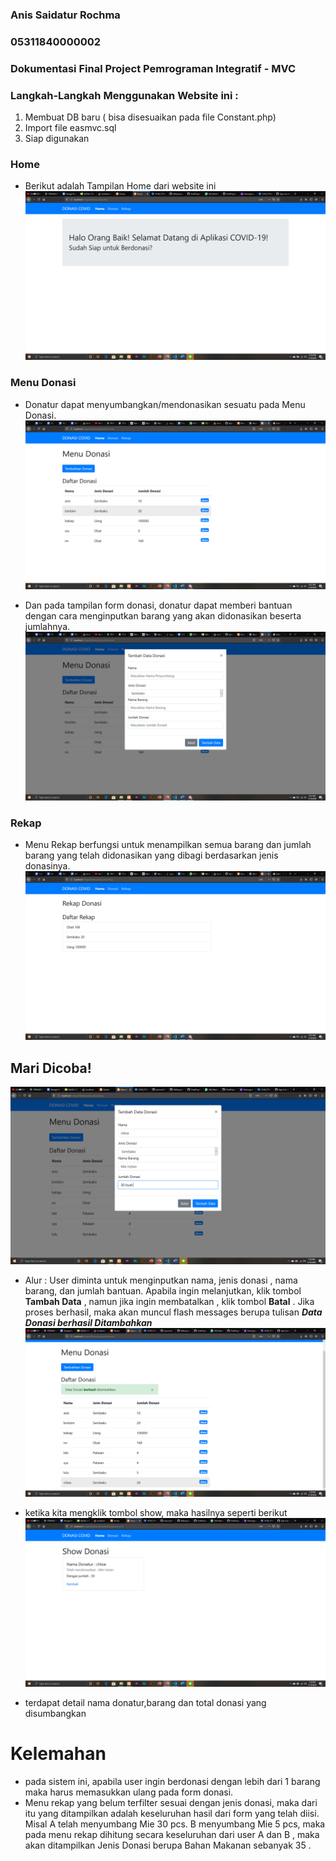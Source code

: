 ### Anis Saidatur Rochma
### 05311840000002

### Dokumentasi Final Project Pemrograman Integratif - MVC 

### Langkah-Langkah Menggunakan Website ini : 
1. Membuat DB baru ( bisa disesuaikan pada file Constant.php)
2. Import file easmvc.sql
3. Siap digunakan

### Home
- Berikut adalah Tampilan Home dari website ini
![](img/newhome.png)

### Menu Donasi
- Donatur dapat menyumbangkan/mendonasikan sesuatu pada Menu Donasi.  
![](img/donasi.png)

- Dan pada tampilan form donasi, donatur dapat memberi bantuan dengan cara menginputkan barang yang akan didonasikan beserta jumlahnya.
![](img/formdonasi.png)

### Rekap
- Menu Rekap berfungsi untuk menampilkan semua barang dan jumlah barang yang telah didonasikan yang dibagi berdasarkan jenis donasinya.
![](img/rekap.png)

## Mari Dicoba!
![](img/input.png)
- Alur : User diminta untuk menginputkan nama, jenis donasi , nama barang, dan jumlah bantuan. Apabila ingin melanjutkan, klik tombol **Tambah Data** , namun jika ingin membatalkan , klik tombol **Batal** . Jika proses berhasil, maka akan muncul flash messages berupa tulisan ***Data Donasi berhasil Ditambahkan***
![](img/output.png)

- ketika kita mengklik tombol show, maka hasilnya seperti berikut
![](img/show.png)
- terdapat detail nama donatur,barang dan total donasi yang disumbangkan  

# Kelemahan
- pada sistem ini, apabila user ingin berdonasi dengan lebih dari 1 barang maka harus memasukkan ulang pada form donasi.
- Menu rekap yang belum terfilter sesuai dengan jenis donasi, maka dari itu yang ditampilkan adalah keseluruhan hasil dari form yang telah diisi. Misal A telah menyumbang Mie 30 pcs. B menyumbang Mie 5 pcs, maka pada menu rekap dihitung secara keseluruhan dari user A dan B , maka akan ditampilkan Jenis Donasi berupa Bahan Makanan sebanyak 35 . 
